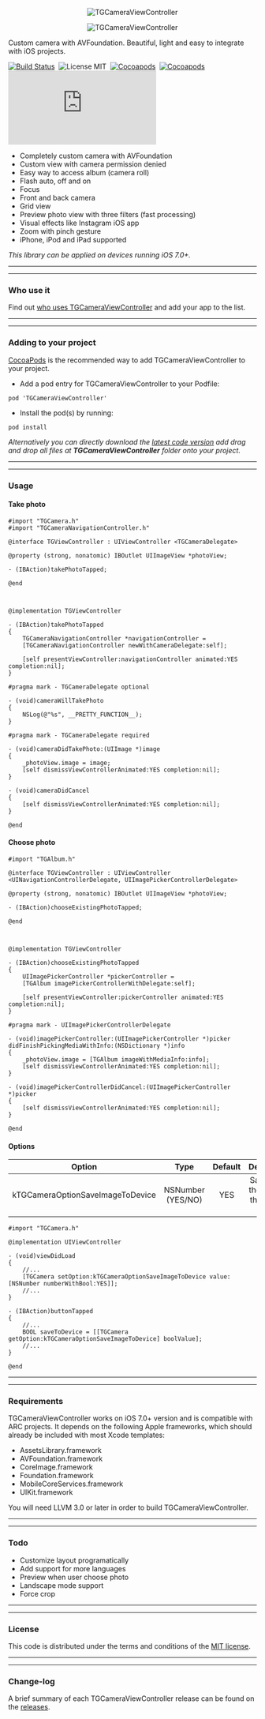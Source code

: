 <p align="center">
  <img src="http://s23.postimg.org/4psw1dtyj/TGCamera_View_Controller.png" alt="TGCameraViewController" title="TGCameraViewController">
</p>

<p align="center">
  <img src="http://s8.postimg.org/7wobboss5/TGCamera_View_Controller.png" alt="TGCameraViewController" title="TGCameraViewController">
</p>

Custom camera with AVFoundation. Beautiful, light and easy to integrate with iOS projects.

[![Build Status](https://api.travis-ci.org/tdginternet/TGCameraViewController.png)](https://api.travis-ci.org/tdginternet/TGCameraViewController.png)&nbsp;
![License MIT](https://go-shields.herokuapp.com/license-MIT-blue.png)&nbsp;
[![Cocoapods](http://img.shields.io/cocoapods/v/TGCameraViewController.svg)](http://cocoapods.org/?q=on%3Aios%20tgcameraviewcontroller)&nbsp;
[![Cocoapods](http://img.shields.io/cocoapods/p/TGCameraViewController.svg)](http://cocoapods.org/?q=on%3Aios%20tgcameraviewcontroller)&nbsp;
[![Analytics](https://ga-beacon.appspot.com/UA-54929747-1/tdginternet/TGCameraViewController/README.md)](https://github.com/igrigorik/ga-beacon)

* Completely custom camera with AVFoundation
* Custom view with camera permission denied
* Easy way to access album (camera roll)
* Flash auto, off and on
* Focus
* Front and back camera
* Grid view
* Preview photo view with three filters (fast processing)
* Visual effects like Instagram iOS app
* Zoom with pinch gesture
* iPhone, iPod and iPad supported

<em>This library can be applied on devices running iOS 7.0+.</em>

---
---

### Who use it

Find out [who uses TGCameraViewController](https://github.com/tdginternet/TGCameraViewController/wiki/WHO-USES) and add your app to the list.

---
---

### Adding to your project

[CocoaPods](http://cocoapods.org) is the recommended way to add TGCameraViewController to your project.

* Add a pod entry for TGCameraViewController to your Podfile:

```
pod 'TGCameraViewController'
```

* Install the pod(s) by running:

```
pod install
```

<em>Alternatively you can directly download the [latest code version](https://github.com/tdginternet/TGCameraViewController/archive/master.zip) add  drag and drop all files at <strong>TGCameraViewController</strong> folder onto your project.</em>

---
---

### Usage

#### Take photo

```obj-c
#import "TGCamera.h"
#import "TGCameraNavigationController.h"

@interface TGViewController : UIViewController <TGCameraDelegate>

@property (strong, nonatomic) IBOutlet UIImageView *photoView;

- (IBAction)takePhotoTapped;

@end



@implementation TGViewController

- (IBAction)takePhotoTapped
{
    TGCameraNavigationController *navigationController =
    [TGCameraNavigationController newWithCameraDelegate:self];

    [self presentViewController:navigationController animated:YES completion:nil];
}

#pragma mark - TGCameraDelegate optional

- (void)cameraWillTakePhoto
{
    NSLog(@"%s", __PRETTY_FUNCTION__);
}

#pragma mark - TGCameraDelegate required

- (void)cameraDidTakePhoto:(UIImage *)image
{
    _photoView.image = image;
    [self dismissViewControllerAnimated:YES completion:nil];
}

- (void)cameraDidCancel
{
    [self dismissViewControllerAnimated:YES completion:nil];
}

@end
```

#### Choose photo

```obj-c
#import "TGAlbum.h"

@interface TGViewController : UIViewController
<UINavigationControllerDelegate, UIImagePickerControllerDelegate>

@property (strong, nonatomic) IBOutlet UIImageView *photoView;

- (IBAction)chooseExistingPhotoTapped;

@end



@implementation TGViewController

- (IBAction)chooseExistingPhotoTapped
{
    UIImagePickerController *pickerController =
    [TGAlbum imagePickerControllerWithDelegate:self];

    [self presentViewController:pickerController animated:YES completion:nil];
}

#pragma mark - UIImagePickerControllerDelegate

- (void)imagePickerController:(UIImagePickerController *)picker
didFinishPickingMediaWithInfo:(NSDictionary *)info
{
    _photoView.image = [TGAlbum imageWithMediaInfo:info];
    [self dismissViewControllerAnimated:YES completion:nil];
}

- (void)imagePickerControllerDidCancel:(UIImagePickerController *)picker
{
    [self dismissViewControllerAnimated:YES completion:nil];
}

@end
```

#### Options

|Option|Type|Default|Description|
|:-:|:-:|:-:|:-:|
|kTGCameraOptionSaveImageToDevice|NSNumber (YES/NO)|YES|Save or not the photo in the camera roll|

```obj-c
#import "TGCamera.h"

@implementation UIViewController

- (void)viewDidLoad
{
    //...
    [TGCamera setOption:kTGCameraOptionSaveImageToDevice value:[NSNumber numberWithBool:YES]];
    //...
}

- (IBAction)buttonTapped
{
    //...
    BOOL saveToDevice = [[TGCamera getOption:kTGCameraOptionSaveImageToDevice] boolValue];
    //...    
}

@end
```

---
---

### Requirements

TGCameraViewController works on iOS 7.0+ version and is compatible with ARC projects. It depends on the following Apple frameworks, which should already be included with most Xcode templates:

* AssetsLibrary.framework
* AVFoundation.framework
* CoreImage.framework
* Foundation.framework
* MobileCoreServices.framework
* UIKit.framework

You will need LLVM 3.0 or later in order to build TGCameraViewController.

---
---

### Todo

* Customize layout programatically
* Add support for more languages
* Preview when user choose photo
* Landscape mode support
* Force crop

---
---

### License

This code is distributed under the terms and conditions of the [MIT license](LICENSE).

---
---

### Change-log

A brief summary of each TGCameraViewController release can be found on the [releases](https://github.com/tdginternet/TGCameraViewController/releases).
